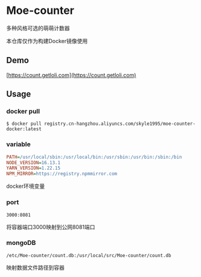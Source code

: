 # Moe-counter

多种风格可选的萌萌计数器

本仓库仅作为构建Docker镜像使用

## Demo
[https://count.getloli.com](https://count.getloli.com)

## Usage

### docker pull

```shell
$ docker pull registry.cn-hangzhou.aliyuncs.com/skyle1995/moe-counter-docker:latest
```

### variable
```ini
PATH=/usr/local/sbin:/usr/local/bin:/usr/sbin:/usr/bin:/sbin:/bin
NODE_VERSION=16.13.1
YARN_VERSION=1.22.15
NPM_MIRROR=https://registry.npmmirror.com
```
docker环境变量

### port
```text
3000:8081
```
将容器端口3000映射到公网8081端口

### mongoDB
```text
/etc/Moe-counter/count.db:/usr/local/src/Moe-counter/count.db
```
映射数据文件路径到容器
